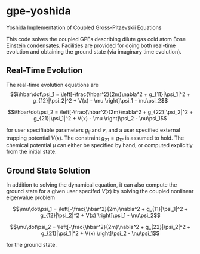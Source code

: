 # gpe-yoshida
Yoshida Implementation of Coupled Gross-Pitaevskii Equations

This code solves the coupled GPEs describing dilute gas cold atom Bose Einstein condensates.
Facilities are provided for doing both real-time evolution and obtaining the ground state (via imaginary time evolution).

## Real-Time Evolution

The real-time evolution equations are
$$i\hbar\dot\psi_1 = \left[-\frac{\hbar^2}{2m}\nabla^2 + g_{11}|\psi_1|^2 + g_{12}|\psi_2|^2 + V(x) - \mu  \right]\psi_1 - \nu\psi_2$$

$$i\hbar\dot\psi_2 = \left[-\frac{\hbar^2}{2m}\nabla^2 + g_{22}|\psi_2|^2 + g_{21}|\psi_1|^2 + V(x) - \mu \right]\psi_2 - \nu\psi_1$$

for user specifiable parameters $g_{ij}$ and 
$\nu$, and a user specified external trapping potential $V(x)$. 
The constraint $g_{21}=g_{12}$ is assumed to hold.
The chemical potential $\mu$ can either be specified by hand, or computed explicitly from the initial state.

## Ground State Solution

In addition to solving the dynamical equation, it can also compute the ground state for a given user specifed $V(x)$ by solving the coupled 
nonlinear eigenvalue problem

$$\mu\dot\psi_1 = \left[-\frac{\hbar^2}{2m}\nabla^2 + g_{11}|\psi_1|^2 + g_{12}|\psi_2|^2 + V(x) \right]\psi_1 - \nu\psi_2$$

$$\mu\dot\psi_2 = \left[-\frac{\hbar^2}{2m}\nabla^2 + g_{22}|\psi_2|^2 + g_{21}|\psi_1|^2 + V(x) \right]\psi_2 - \nu\psi_1$$

for the ground state.
